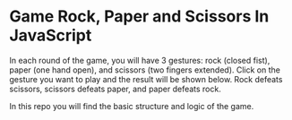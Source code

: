 
# Game Rock, Paper and Scissors In JavaScript
In each round of the game, you will have 3 gestures: rock (closed fist), paper (one hand open), and scissors (two fingers extended). Click on the gesture you want to play and the result will be shown below. Rock defeats scissors, scissors defeats paper, and paper defeats rock.


In this repo you will find the basic structure and logic of the game.
